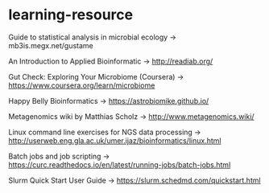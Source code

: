 # learning-resource

Guide to statistical analysis in microbial ecology -> mb3is.megx.net/gustame

An Introduction to Applied Bioinformatic -> http://readiab.org/

Gut Check: Exploring Your Microbiome (Coursera) -> https://www.coursera.org/learn/microbiome

Happy Belly Bioinformatics -> https://astrobiomike.github.io/

Metagenomics wiki by Matthias Scholz -> http://www.metagenomics.wiki/

Linux command line exercises for NGS data processing -> http://userweb.eng.gla.ac.uk/umer.ijaz/bioinformatics/linux.html

Batch jobs and job scripting -> https://curc.readthedocs.io/en/latest/running-jobs/batch-jobs.html

Slurm Quick Start User Guide -> https://slurm.schedmd.com/quickstart.html


